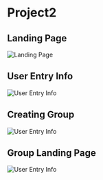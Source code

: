 
# Project2

## Landing Page
![Landing Page](https://github.com/sabinehutter/Project2/blob/main/assets/landing.png)

## User Entry Info
![User Entry Info](https://github.com/sabinehutter/Project2/blob/main/assets/Post-1.png)

## Creating Group
![User Entry Info](https://github.com/sabinehutter/Project2/blob/main/assets/Post-2.png)

## Group Landing Page
![User Entry Info](https://github.com/sabinehutter/Project2/blob/main/assets/grouplanding.png)
